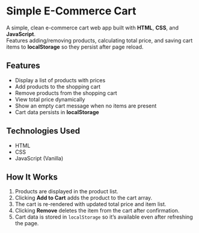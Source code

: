 # Simple E-Commerce Cart

A simple, clean e-commerce cart web app built with **HTML**, **CSS**, and **JavaScript**.  
Features adding/removing products, calculating total price, and saving cart items to **localStorage** so they persist after page reload.

## Features
- Display a list of products with prices
- Add products to the shopping cart
- Remove products from the shopping cart
- View total price dynamically
- Show an empty cart message when no items are present
- Cart data persists in **localStorage**

## Technologies Used
- HTML
- CSS
- JavaScript (Vanilla)

## How It Works
1. Products are displayed in the product list.
2. Clicking **Add to Cart** adds the product to the cart array.
3. The cart is re-rendered with updated total price and item list.
4. Clicking **Remove** deletes the item from the cart after confirmation.
5. Cart data is stored in `localStorage` so it’s available even after refreshing the page.